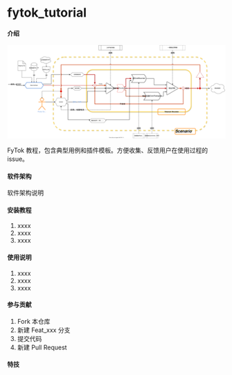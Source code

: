 # fytok_tutorial

#### 介绍
![Image](docs/figures/FyTok.svg "FyTok")

FyTok 教程，包含典型用例和插件模板。方便收集、反馈用户在使用过程的 issue。

#### 软件架构
软件架构说明


#### 安装教程

1.  xxxx
2.  xxxx
3.  xxxx

#### 使用说明

1.  xxxx
2.  xxxx
3.  xxxx

#### 参与贡献

1.  Fork 本仓库
2.  新建 Feat_xxx 分支
3.  提交代码
4.  新建 Pull Request


#### 特技
 